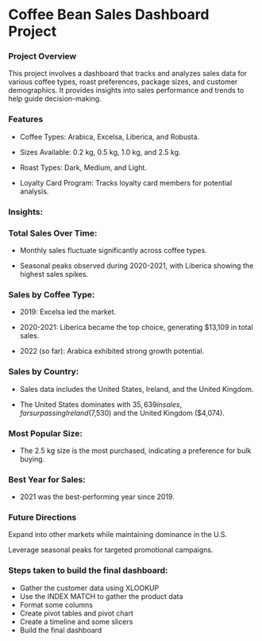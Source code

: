 # Coffee Bean Sales Dashboard Project

### Project Overview
This project involves a dashboard that tracks and analyzes sales data for various coffee types, roast preferences, package sizes, and customer demographics. It provides insights into sales performance and trends to help guide decision-making.

### Features
* Coffee Types: Arabica, Excelsa, Liberica, and Robusta.

* Sizes Available: 0.2 kg, 0.5 kg, 1.0 kg, and 2.5 kg.

* Roast Types: Dark, Medium, and Light.

* Loyalty Card Program: Tracks loyalty card members for potential analysis.

### Insights:
### Total Sales Over Time:
* Monthly sales fluctuate significantly across coffee types.

* Seasonal peaks observed during 2020-2021, with Liberica showing the highest sales spikes.

### Sales by Coffee Type:
* 2019: Excelsa led the market.

* 2020-2021: Liberica became the top choice, generating $13,109 in total sales.

* 2022 (so far): Arabica exhibited strong growth potential.

### Sales by Country:
* Sales data includes the United States, Ireland, and the United Kingdom.

* The United States dominates with $35,639 in sales, far surpassing Ireland ($7,530) and the United Kingdom ($4,074).

### Most Popular Size:
* The 2.5 kg size is the most purchased, indicating a preference for bulk buying.

### Best Year for Sales:
* 2021 was the best-performing year since 2019.

### Future Directions
Expand into other markets while maintaining dominance in the U.S.

Leverage seasonal peaks for targeted promotional campaigns.


### Steps taken to build the final dashboard:
* Gather the customer data using XLOOKUP
* Use the INDEX MATCH to gather the product data
* Format some columns
* Create pivot tables and pivot chart
* Create a timeline and some slicers
* Build the final dashboard

